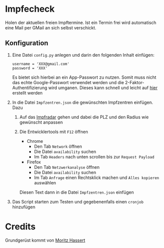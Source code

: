 # Impfecheck

Holen der aktuellen freien Impftermine. Ist ein Termin frei wird automatisch eine Mail per GMail an sich selbst verschickt.

## Konfiguration

1. Eine Datei `config.py` anlegen und darin den folgenden Inhalt einfügen:
    ```
    username = 'XXX@gmail.com'
    password = 'XXX'
    ```
    Es bietet sich hierbei an ein App-Passwort zu nutzen. Somit muss nicht das echte Google-Passwort verwendet werden und die 2-Faktor-Authentifizierung wird umganen. Dieses kann schnell und leicht auf [hier](https://myaccount.google.com/apppasswords) erstellt werden

2. In die Datei `Impfzentren.json` die gewünschten Impfzentren einfügen. Dazu
    1. Auf das [Impfradar](https://impfterminradar.de/?search=76131&radius=50&state=baden_wuerttemberg) gehen und dabei die PLZ und den Radius wie gewünscht anpassen
    2. Die Entwicklertools mit `F12` öffnen
        - Chrome
          - Den Tab `Network` öffnen
          - Die Datei `availability` suchen
          - Im Tab `Headers` nach unten scrollen bis zur `Request Payload`
        - Firefox
          - Den Tab `Netzwerkanalyse` öffnen
          - Die Datei `availability` suchen
          - Im Tab `Anfrage` einen Rechtsklick machen und `Alles kopieren` auswählen

        Diesen Text dann in die Datei `Impfzentren.json` einfügen

3. Das Script starten zum Testen und gegebenenfalls einen `cronjob` hinzufügen


# Credits
Grundgerüst kommt von [Moritz Hassert](https://www.xing.com/profile/Moritz_Hassert)